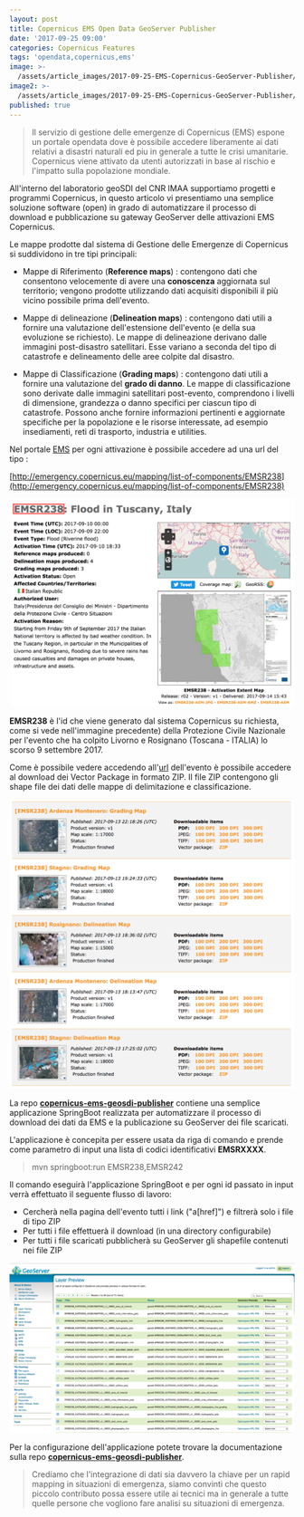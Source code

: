 ```yaml
---
layout: post
title: Copernicus EMS Open Data GeoServer Publisher
date: '2017-09-25 09:00'
categories: Copernicus Features
tags: 'opendata,copernicus,ems'
image: >-
  /assets/article_images/2017-09-25-EMS-Copernicus-GeoServer-Publisher/satellite-4.jpg
image2: >-
  /assets/article_images/2017-09-25-EMS-Copernicus-GeoServer-Publisher/satellite-4.jpg
published: true
---
```


>Il servizio di gestione delle emergenze di Copernicus (EMS) espone un portale opendata dove è possibile accedere liberamente ai dati relativi a disastri naturali ed piu in generale a tutte le crisi umanitarie. Copernicus viene attivato da utenti autorizzati in base al rischio e l'impatto sulla popolazione mondiale.

All'interno del laboratorio geoSDI del CNR IMAA supportiamo progetti e programmi Copernicus, in questo articolo vi presentiamo una semplice soluzione software (open) in grado di automatizzare il processo di download e pubblicazione su gateway GeoServer delle attivazioni EMS Copernicus.

Le mappe prodotte dal sistema di Gestione delle Emergenze di Copernicus si suddividono in tre tipi principali:

- Mappe di Riferimento (**Reference maps**) : contengono dati che consentono velocemente di avere una **conoscenza** aggiornata sul territorio; vengono prodotte utilizzando dati acquisiti disponibili il più vicino possibile prima dell'evento.

- Mappe di delineazione (**Delineation maps**) : contengono dati utili a fornire una valutazione dell'estensione dell'evento (e della sua evoluzione se richiesto). Le mappe di delineazione derivano dalle immagini post-disastro satellitari. Esse variano a seconda del tipo di catastrofe e delineamento delle aree colpite dal disastro.

- Mappe di Classificazione (**Grading maps**) : contengono dati utili a fornire una valutazione del **grado di danno**. Le mappe di classificazione sono derivate dalle immagini satellitari post-evento, comprendono i livelli di dimensione, grandezza o danno specifici per ciascun tipo di catastrofe. Possono anche fornire informazioni pertinenti e aggiornate specifiche per la popolazione e le risorse interessate, ad esempio insediamenti, reti di trasporto, industria e utilities.

Nel portale [EMS](http://emergency.copernicus.eu/) per ogni attivazione è possibile accedere ad una url del tipo :

[http://emergency.copernicus.eu/mapping/list-of-components/EMSR238](http://emergency.copernicus.eu/mapping/list-of-components/EMSR238)

![Dettagli dell'evento EMS](/assets/article_images/2017-09-25-EMS-Copernicus-GeoServer-Publisher/EMS-details.png)


**EMSR238** è l'id che viene generato dal sistema Copernicus su richiesta, come si vede nell'immagine precedente) della Protezione Civile Nazionale per l'evento che ha colpito Livorno e Rosignano (Toscana - ITALIA) lo scorso 9 settembre 2017.

Come è possibile vedere accedendo all'[url](http://emergency.copernicus.eu/mapping/list-of-components/EMSR238) dell'evento è possibile accedere al download dei Vector Package in formato ZIP. Il file ZIP contengono gli shape file dei dati delle mappe di delimitazione e classificazione.

![Mappe disponibili (Vector Package)](/assets/article_images/2017-09-25-EMS-Copernicus-GeoServer-Publisher/EMS-VectorPackage.png)

La repo [**copernicus-ems-geosdi-publisher**](https://github.com/geosdi/copernicus-ems-geosdi-publisher "https://github.com/geosdi/copernicus-ems-geosdi-publisher") contiene una semplice applicazione SpringBoot realizzata per automatizzare il processo di download dei dati da EMS e la publicazione su GeoServer dei file scaricati.

L'applicazione è concepita per essere usata da riga di comando e prende come parametro di input una lista di codici identificativi **EMSRXXXX**.

> mvn springboot:run EMSR238,EMSR242

Il comando eseguirà l'applicazione SpringBoot e per ogni id passato in input verrà effettuato il seguente flusso di lavoro:

- Cercherà nella pagina dell'evento tutti i link ("a[href]") e filtrerà solo i file di tipo ZIP
- Per tutti i file effettuerà il download (in una directory configurabile)
- Per tutti i file scaricati pubblicherà su GeoServer gli shapefile contenuti nei file ZIP

![Dati EMS importati su GeoServer](/assets/article_images/2017-09-25-EMS-Copernicus-GeoServer-Publisher/geoserver-ems-published-layers.png)


Per la configurazione dell'applicazione potete trovare la documentazione sulla repo [**copernicus-ems-geosdi-publisher**](https://github.com/geosdi/copernicus-ems-geosdi-publisher).

> Crediamo che l'integrazione di dati sia davvero la chiave per un rapid mapping in situazioni di emergenza, siamo convinti che questo piccolo contributo possa essere utile ai tecnici ma in generale a tutte quelle persone che vogliono fare analisi su situazioni di emergenza.
